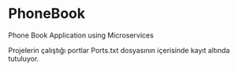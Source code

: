 # PhoneBook
Phone Book Application using Microservices

Projelerin çalıştığı portlar Ports.txt dosyasının içerisinde kayıt altında tutuluyor.
